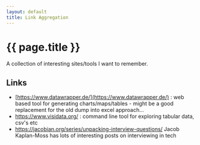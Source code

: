 ```yaml
---
layout: default
title: Link Aggregation
---
```

# {{ page.title }}
    
A collection of interesting sites/tools I want to remember.

## Links

- [https://www.datawrapper.de/](https://www.datawrapper.de/) : web based tool for generating charts/maps/tables - might be a good replacement for the old dump into excel approach...
- https://www.visidata.org/ : command line tool for exploring tabular data, csv's etc
- https://jacobian.org/series/unpacking-interview-questions/ Jacob Kaplan-Moss has lots of interesting posts on interviewing in tech
